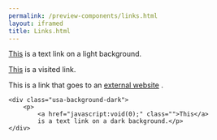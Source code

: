 ```yaml
--- 
permalink: /preview-components/links.html
layout: iframed 
title: Links.html
---
```

<p>
    <a href="javascript:void(0);" class="">This</a>
    is a text link on a light background.</p>

<p>
    <a href="javascript:void(0);" class="usa-color-text-visited">This</a>
    is a visited link.</p>

<p>This is a link that goes to an
    <a href="http://media.giphy.com/media/8sgNa77Dvj7tC/giphy.gif" class="usa-external_link">external website</a>
    .

    <div class="usa-background-dark">
        <p>
            <a href="javascript:void(0);" class="">This</a>
            is a text link on a dark background.</p>
    </div>